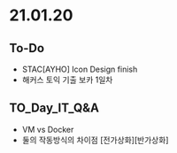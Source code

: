 # 21.01.20
## To-Do
- STAC[AYHO] Icon Design finish
- 해커스 토익 기출 보카 1일차
## TO_Day_IT_Q&A
- VM vs Docker
- 둘의 작동방식의 차이점 [전가상화][반가상화]
``` 기본적으로 가상화란 물리적인 하드웨어자원을 논리적인 리소스로 제공하기 위한 기술을 뜻환다. 또한 가상화는 3가지 버전으로 나뉘는데 
```